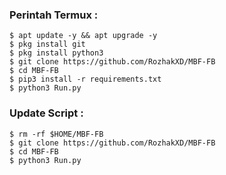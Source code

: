 ### Perintah Termux :
    $ apt update -y && apt upgrade -y
    $ pkg install git
    $ pkg install python3
    $ git clone https://github.com/RozhakXD/MBF-FB
    $ cd MBF-FB
    $ pip3 install -r requirements.txt
    $ python3 Run.py
### Update Script :
    $ rm -rf $HOME/MBF-FB
    $ git clone https://github.com/RozhakXD/MBF-FB
    $ cd MBF-FB
    $ python3 Run.py
